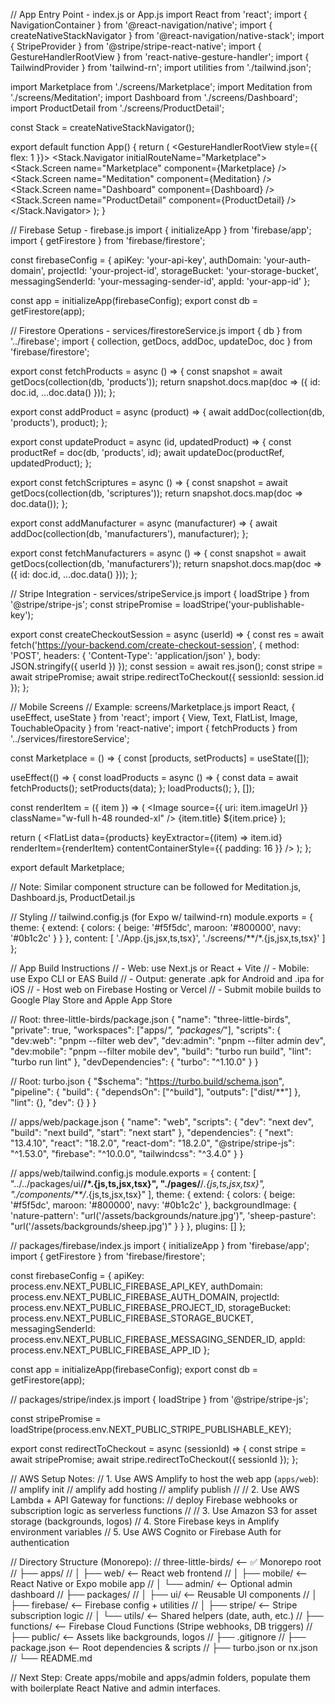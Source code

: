 // App Entry Point - index.js or App.js
import React from 'react';
import { NavigationContainer } from '@react-navigation/native';
import { createNativeStackNavigator } from '@react-navigation/native-stack';
import { StripeProvider } from '@stripe/stripe-react-native';
import { GestureHandlerRootView } from 'react-native-gesture-handler';
import { TailwindProvider } from 'tailwind-rn';
import utilities from './tailwind.json';

import Marketplace from './screens/Marketplace';
import Meditation from './screens/Meditation';
import Dashboard from './screens/Dashboard';
import ProductDetail from './screens/ProductDetail';

const Stack = createNativeStackNavigator();

export default function App() {
  return (
    <GestureHandlerRootView style={{ flex: 1 }}>
      <StripeProvider publishableKey="your-publishable-key">
        <TailwindProvider utilities={utilities}>
          <NavigationContainer>
            <Stack.Navigator initialRouteName="Marketplace">
              <Stack.Screen name="Marketplace" component={Marketplace} />
              <Stack.Screen name="Meditation" component={Meditation} />
              <Stack.Screen name="Dashboard" component={Dashboard} />
              <Stack.Screen name="ProductDetail" component={ProductDetail} />
            </Stack.Navigator>
          </NavigationContainer>
        </TailwindProvider>
      </StripeProvider>
    </GestureHandlerRootView>
  );
}

// Firebase Setup - firebase.js
import { initializeApp } from 'firebase/app';
import { getFirestore } from 'firebase/firestore';

const firebaseConfig = {
  apiKey: 'your-api-key',
  authDomain: 'your-auth-domain',
  projectId: 'your-project-id',
  storageBucket: 'your-storage-bucket',
  messagingSenderId: 'your-messaging-sender-id',
  appId: 'your-app-id'
};

const app = initializeApp(firebaseConfig);
export const db = getFirestore(app);

// Firestore Operations - services/firestoreService.js
import { db } from '../firebase';
import {
  collection, getDocs, addDoc, updateDoc, doc
} from 'firebase/firestore';

export const fetchProducts = async () => {
  const snapshot = await getDocs(collection(db, 'products'));
  return snapshot.docs.map(doc => ({ id: doc.id, ...doc.data() }));
};

export const addProduct = async (product) => {
  await addDoc(collection(db, 'products'), product);
};

export const updateProduct = async (id, updatedProduct) => {
  const productRef = doc(db, 'products', id);
  await updateDoc(productRef, updatedProduct);
};

export const fetchScriptures = async () => {
  const snapshot = await getDocs(collection(db, 'scriptures'));
  return snapshot.docs.map(doc => doc.data());
};

export const addManufacturer = async (manufacturer) => {
  await addDoc(collection(db, 'manufacturers'), manufacturer);
};

export const fetchManufacturers = async () => {
  const snapshot = await getDocs(collection(db, 'manufacturers'));
  return snapshot.docs.map(doc => ({ id: doc.id, ...doc.data() }));
};

// Stripe Integration - services/stripeService.js
import { loadStripe } from '@stripe/stripe-js';
const stripePromise = loadStripe('your-publishable-key');

export const createCheckoutSession = async (userId) => {
  const res = await fetch('https://your-backend.com/create-checkout-session', {
    method: 'POST',
    headers: { 'Content-Type': 'application/json' },
    body: JSON.stringify({ userId })
  });
  const session = await res.json();
  const stripe = await stripePromise;
  await stripe.redirectToCheckout({ sessionId: session.id });
};

// Mobile Screens
// Example: screens/Marketplace.js
import React, { useEffect, useState } from 'react';
import { View, Text, FlatList, Image, TouchableOpacity } from 'react-native';
import { fetchProducts } from '../services/firestoreService';

const Marketplace = () => {
  const [products, setProducts] = useState([]);

  useEffect(() => {
    const loadProducts = async () => {
      const data = await fetchProducts();
      setProducts(data);
    };
    loadProducts();
  }, []);

  const renderItem = ({ item }) => (
    <View className="p-4 bg-white rounded-2xl shadow mb-4">
      <Image source={{ uri: item.imageUrl }} className="w-full h-48 rounded-xl" />
      <Text className="text-lg font-bold mt-2">{item.title}</Text>
      <Text className="text-sm">${item.price}</Text>
    </View>
  );

  return (
    <FlatList
      data={products}
      keyExtractor={(item) => item.id}
      renderItem={renderItem}
      contentContainerStyle={{ padding: 16 }}
    />
  );
};

export default Marketplace;

// Note: Similar component structure can be followed for Meditation.js, Dashboard.js, ProductDetail.js

// Styling
// tailwind.config.js (for Expo w/ tailwind-rn)
module.exports = {
  theme: {
    extend: {
      colors: {
        beige: '#f5f5dc',
        maroon: '#800000',
        navy: '#0b1c2c'
      }
    }
  },
  content: [
    './App.{js,jsx,ts,tsx}',
    './screens/**/*.{js,jsx,ts,tsx}'
  ]
};

// App Build Instructions
// - Web: use Next.js or React + Vite
// - Mobile: use Expo CLI or EAS Build
// - Output: generate .apk for Android and .ipa for iOS
// - Host web on Firebase Hosting or Vercel
// - Submit mobile builds to Google Play Store and Apple App Store

// Root: three-little-birds/package.json
{
  "name": "three-little-birds",
  "private": true,
  "workspaces": ["apps/*", "packages/*"],
  "scripts": {
    "dev:web": "pnpm --filter web dev",
    "dev:admin": "pnpm --filter admin dev",
    "dev:mobile": "pnpm --filter mobile dev",
    "build": "turbo run build",
    "lint": "turbo run lint"
  },
  "devDependencies": {
    "turbo": "^1.10.0"
  }
}

// Root: turbo.json
{
  "$schema": "https://turbo.build/schema.json",
  "pipeline": {
    "build": {
      "dependsOn": ["^build"],
      "outputs": ["dist/**"]
    },
    "lint": {},
    "dev": {}
  }
}

// apps/web/package.json
{
  "name": "web",
  "scripts": {
    "dev": "next dev",
    "build": "next build",
    "start": "next start"
  },
  "dependencies": {
    "next": "13.4.10",
    "react": "18.2.0",
    "react-dom": "18.2.0",
    "@stripe/stripe-js": "^1.53.0",
    "firebase": "^10.0.0",
    "tailwindcss": "^3.4.0"
  }
}

// apps/web/tailwind.config.js
module.exports = {
  content: [
    "../../packages/ui/**/*.{js,ts,jsx,tsx}",
    "./pages/**/*.{js,ts,jsx,tsx}",
    "./components/**/*.{js,ts,jsx,tsx}"
  ],
  theme: {
    extend: {
      colors: {
        beige: '#f5f5dc',
        maroon: '#800000',
        navy: '#0b1c2c'
      },
      backgroundImage: {
        'nature-pattern': "url('/assets/backgrounds/nature.jpg')",
        'sheep-pasture': "url('/assets/backgrounds/sheep.jpg')"
      }
    }
  },
  plugins: []
};

// packages/firebase/index.js
import { initializeApp } from 'firebase/app';
import { getFirestore } from 'firebase/firestore';

const firebaseConfig = {
  apiKey: process.env.NEXT_PUBLIC_FIREBASE_API_KEY,
  authDomain: process.env.NEXT_PUBLIC_FIREBASE_AUTH_DOMAIN,
  projectId: process.env.NEXT_PUBLIC_FIREBASE_PROJECT_ID,
  storageBucket: process.env.NEXT_PUBLIC_FIREBASE_STORAGE_BUCKET,
  messagingSenderId: process.env.NEXT_PUBLIC_FIREBASE_MESSAGING_SENDER_ID,
  appId: process.env.NEXT_PUBLIC_FIREBASE_APP_ID
};

const app = initializeApp(firebaseConfig);
export const db = getFirestore(app);

// packages/stripe/index.js
import { loadStripe } from '@stripe/stripe-js';

const stripePromise = loadStripe(process.env.NEXT_PUBLIC_STRIPE_PUBLISHABLE_KEY);

export const redirectToCheckout = async (sessionId) => {
  const stripe = await stripePromise;
  await stripe.redirectToCheckout({ sessionId });
};

// AWS Setup Notes:
// 1. Use AWS Amplify to host the web app (`apps/web`):
//    amplify init
//    amplify add hosting
//    amplify publish
//
// 2. Use AWS Lambda + API Gateway for functions:
//    deploy Firebase webhooks or subscription logic as serverless functions
//
// 3. Use Amazon S3 for asset storage (backgrounds, logos)
// 4. Store Firebase keys in Amplify environment variables
// 5. Use AWS Cognito or Firebase Auth for authentication

// Directory Structure (Monorepo):
// three-little-birds/      <-- ✅ Monorepo root
// ├── apps/
// │   ├── web/             <-- React web frontend
// │   ├── mobile/          <-- React Native or Expo mobile app
// │   └── admin/           <-- Optional admin dashboard
// ├── packages/
// │   ├── ui/              <-- Reusable UI components
// │   ├── firebase/        <-- Firebase config + utilities
// │   ├── stripe/          <-- Stripe subscription logic
// │   └── utils/           <-- Shared helpers (date, auth, etc.)
// ├── functions/           <-- Firebase Cloud Functions (Stripe webhooks, DB triggers)
// ├── public/              <-- Assets like backgrounds, logos
// ├── .gitignore
// ├── package.json         <-- Root dependencies & scripts
// ├── turbo.json or nx.json
// └── README.md

// Next Step: Create apps/mobile and apps/admin folders, populate them with boilerplate React Native and admin interfaces.

